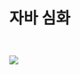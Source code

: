 # 자바 심화

<img src="https://www.notion.so/image/https%3A%2F%2Fs3-us-west-2.amazonaws.com%2Fsecure.notion-static.com%2Fd7e34398-1228-4557-b1c6-5cdd26477b3c%2FUntitled.png?table=block&id=1a488d7e-3202-4b94-86c5-c5b8eed24c8a&spaceId=19df36b8-17d5-4912-a1cf-0874ad632855&width=2000&userId=71f91cc9-adf1-4eb7-ad36-c49e63ea8af4&cache=v2" style="margin: 30px 0">